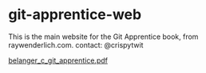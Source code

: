 # git-apprentice-web
This is the main website for the Git Apprentice book, from
raywenderlich.com.
contact: @crispytwit

[belanger_c_git_apprentice.pdf](https://github.com/DoaaMosalam/ideas/files/10834704/belanger_c_git_apprentice.pdf)
